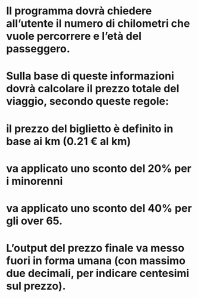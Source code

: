 # Il programma dovrà chiedere all’utente il numero di chilometri che vuole percorrere e l’età del passeggero.
# Sulla base di queste informazioni dovrà calcolare il prezzo totale del viaggio, secondo queste regole:
# il prezzo del biglietto è definito in base ai km (0.21 € al km)
# va applicato uno sconto del 20% per i minorenni
# va applicato uno sconto del 40% per gli over 65.
# L’output del prezzo finale va messo fuori in forma umana (con massimo due decimali, per indicare centesimi sul prezzo). 